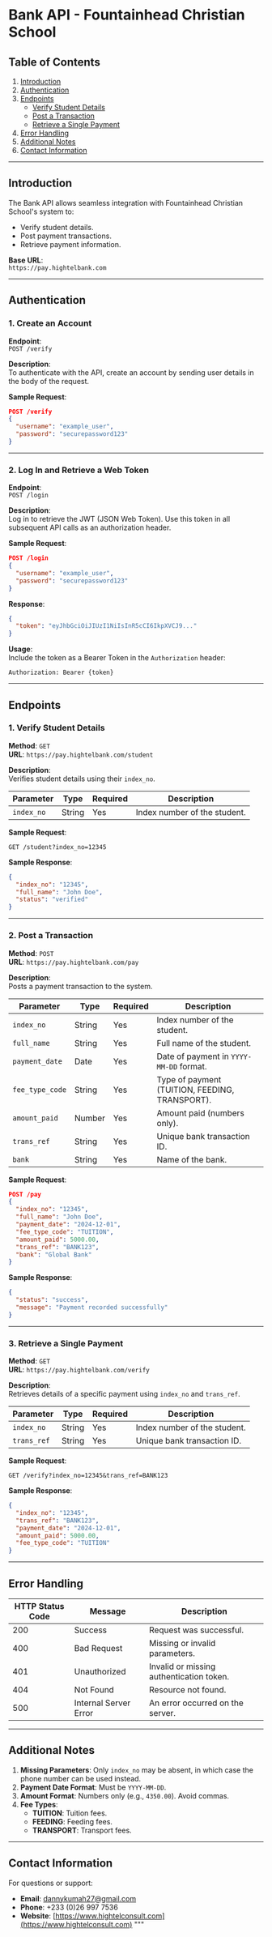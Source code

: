 # **Bank API - Fountainhead Christian School**

## **Table of Contents**
1. [Introduction](#introduction)
2. [Authentication](#authentication)
3. [Endpoints](#endpoints)
   - [Verify Student Details](#verify-student-details)
   - [Post a Transaction](#post-a-transaction)
   - [Retrieve a Single Payment](#retrieve-a-single-payment)
4. [Error Handling](#error-handling)
5. [Additional Notes](#additional-notes)
6. [Contact Information](#contact-information)

---

## **Introduction**
The Bank API allows seamless integration with Fountainhead Christian School's system to:
- Verify student details.
- Post payment transactions.
- Retrieve payment information.

**Base URL**:  
`https://pay.hightelbank.com`

---

## **Authentication**

### **1. Create an Account**
**Endpoint**:  
`POST /verify`

**Description**:  
To authenticate with the API, create an account by sending user details in the body of the request.

**Sample Request**:
```json
POST /verify
{
  "username": "example_user",
  "password": "securepassword123"
}
```

---

### **2. Log In and Retrieve a Web Token**
**Endpoint**:  
`POST /login`

**Description**:  
Log in to retrieve the JWT (JSON Web Token). Use this token in all subsequent API calls as an authorization header.

**Sample Request**:
```json
POST /login
{
  "username": "example_user",
  "password": "securepassword123"
}
```

**Response**:
```json
{
  "token": "eyJhbGciOiJIUzI1NiIsInR5cCI6IkpXVCJ9..."
}
```

**Usage**:  
Include the token as a Bearer Token in the `Authorization` header:
```
Authorization: Bearer {token}
```

---

## **Endpoints**

### **1. Verify Student Details**
**Method**: `GET`  
**URL**: `https://pay.hightelbank.com/student`

**Description**:  
Verifies student details using their `index_no`.

| Parameter   | Type   | Required | Description                   |
|-------------|--------|----------|-------------------------------|
| `index_no`  | String | Yes      | Index number of the student.  |

**Sample Request**:
```http
GET /student?index_no=12345
```

**Sample Response**:
```json
{
  "index_no": "12345",
  "full_name": "John Doe",
  "status": "verified"
}
```

---

### **2. Post a Transaction**
**Method**: `POST`  
**URL**: `https://pay.hightelbank.com/pay`

**Description**:  
Posts a payment transaction to the system.

| Parameter       | Type   | Required | Description                                 |
|------------------|--------|----------|---------------------------------------------|
| `index_no`       | String | Yes      | Index number of the student.               |
| `full_name`      | String | Yes      | Full name of the student.                  |
| `payment_date`   | Date   | Yes      | Date of payment in `YYYY-MM-DD` format.    |
| `fee_type_code`  | String | Yes      | Type of payment (TUITION, FEEDING, TRANSPORT). |
| `amount_paid`    | Number | Yes      | Amount paid (numbers only).                |
| `trans_ref`      | String | Yes      | Unique bank transaction ID.                |
| `bank`           | String | Yes      | Name of the bank.                          |

**Sample Request**:
```json
POST /pay
{
  "index_no": "12345",
  "full_name": "John Doe",
  "payment_date": "2024-12-01",
  "fee_type_code": "TUITION",
  "amount_paid": 5000.00,
  "trans_ref": "BANK123",
  "bank": "Global Bank"
}
```

**Sample Response**:
```json
{
  "status": "success",
  "message": "Payment recorded successfully"
}
```

---

### **3. Retrieve a Single Payment**
**Method**: `GET`  
**URL**: `https://pay.hightelbank.com/verify`

**Description**:  
Retrieves details of a specific payment using `index_no` and `trans_ref`.

| Parameter   | Type   | Required | Description                           |
|-------------|--------|----------|---------------------------------------|
| `index_no`  | String | Yes      | Index number of the student.          |
| `trans_ref` | String | Yes      | Unique bank transaction ID.           |

**Sample Request**:
```http
GET /verify?index_no=12345&trans_ref=BANK123
```

**Sample Response**:
```json
{
  "index_no": "12345",
  "trans_ref": "BANK123",
  "payment_date": "2024-12-01",
  "amount_paid": 5000.00,
  "fee_type_code": "TUITION"
}
```

---

## **Error Handling**
| HTTP Status Code | Message              | Description                            |
|-------------------|----------------------|----------------------------------------|
| 200               | Success             | Request was successful.                |
| 400               | Bad Request         | Missing or invalid parameters.         |
| 401               | Unauthorized        | Invalid or missing authentication token. |
| 404               | Not Found           | Resource not found.                    |
| 500               | Internal Server Error | An error occurred on the server.      |

---

## **Additional Notes**
1. **Missing Parameters**: Only `index_no` may be absent, in which case the phone number can be used instead.
2. **Payment Date Format**: Must be `YYYY-MM-DD`.
3. **Amount Format**: Numbers only (e.g., `4350.00`). Avoid commas.
4. **Fee Types**:  
   - **TUITION**: Tuition fees.  
   - **FEEDING**: Feeding fees.  
   - **TRANSPORT**: Transport fees.

---

## **Contact Information**
For questions or support:
- **Email**: dannykumah27@gmail.com
- **Phone**: +233 (0)26 997 7536
- **Website**: [https://www.hightelconsult.com](https://www.hightelconsult.com)
"""

